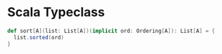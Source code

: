 # Scala Typeclass


```scala
def sort[A](list: List[A])(implicit ord: Ordering[A]): List[A] = {
  list.sorted(ord)
}
```

